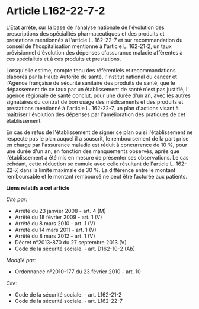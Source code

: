 # Article L162-22-7-2

L'Etat arrête, sur la base de l'analyse nationale de l'évolution des prescriptions des spécialités pharmaceutiques et des
produits et prestations mentionnés à l'article L. 162-22-7 et sur recommandation du conseil de l'hospitalisation mentionné à
l'article L. 162-21-2, un taux prévisionnel d'évolution des dépenses d'assurance maladie afférentes à ces spécialités et à
ces produits et prestations. 

Lorsqu'elle estime, compte tenu des référentiels et recommandations élaborés par la Haute Autorité de santé, l'Institut
national du cancer et l'Agence française de sécurité sanitaire des produits de santé, que le dépassement de ce taux par un
établissement de santé n'est pas justifié, l'     agence régionale de santé conclut, pour une durée d'un an, avec les autres
signataires du contrat de bon usage des médicaments et des produits et prestations mentionné à l'article L. 162-22-7, un plan
d'actions visant à maîtriser l'évolution des dépenses par l'amélioration des pratiques de cet établissement. 

En cas de refus de l'établissement de signer ce plan ou si l'établissement ne respecte pas le plan auquel il a souscrit, le
remboursement de la part prise en charge par l'assurance maladie est réduit à concurrence de 10 %, pour une durée d'un an, en
fonction des manquements observés, après que l'établissement a été mis en mesure de présenter ses observations. Le cas
échéant, cette réduction se cumule avec celle résultant de l'article L. 162-22-7, dans la limite maximale de 30 %. La
différence entre le montant remboursable et le montant remboursé ne peut être facturée aux patients.

**Liens relatifs à cet article**

_Cité par_:

  - Arrêté du 23 janvier 2008 - art. 4 (M)
  - Arrêté du 18 février 2009 - art. 1 (V)
  - Arrêté du 8 mars 2010 - art. 1 (V)
  - Arrêté du 14 mars 2011 - art. 1 (V)
  - Arrêté du 8 mars 2012 - art. 1 (V)
  - Décret n°2013-870 du 27 septembre 2013 (V)
  - Code de la sécurité sociale. - art. D162-10-2 (Ab)

_Modifié par_:

  - Ordonnance n°2010-177 du 23 février 2010 - art. 10

_Cite_:

  - Code de la sécurité sociale. - art. L162-21-2
  - Code de la sécurité sociale. - art. L162-22-7
